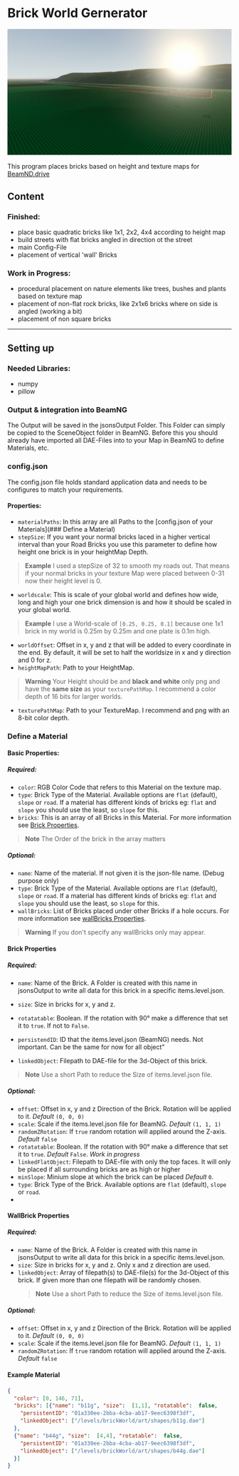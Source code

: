 # Brick World Gernerator

![TestWorld, Screenshot from BeamNG](https://github.com/Jegoexport/Brick_Wordl_Generator/blob/master/assets/images/ExampleRenderBeamNG.jpg)

This program places bricks based on height and texture maps for [BeamND.drive](https://www.beamng.com)

## Content

### Finished:

* place basic quadratic bricks like 1x1, 2x2, 4x4 according to height map
* build streets with flat bricks angled in direction ot the street
* main Config-File
* placement of vertical 'wall' Bricks

### Work in Progress:

* procedural placement on nature elements like trees, bushes and plants based on texture map
* placement of non-flat rock bricks, like 2x1x6 bricks where on side is angled (working a bit)
* placement of non square bricks

-------------

## Setting up

### Needed Libraries:

* numpy
* pillow 

### Output & integration into BeamNG

The Output will be saved in the jsonsOutput Folder. This Folder can simply be copied to the SceneObject folder in BeamNG.
Before this you should already have imported all DAE-Files into to your Map in BeamNG to define Materials, etc.

### config.json

The config.json file holds standard application data and needs to be configures to match your requirements.

#### Properties:

* ``materialPaths``: In this array are all Paths to the [config.json of your Materials](### Define a Material)
* ``stepSize``: If you want your normal bricks laced in a higher vertical interval than your Road Bricks you use this
  parameter to define how height one brick is in your heightMap Depth. 
> **Example**
> I used a stepSize of 32 to smooth my roads out. That means if your normal bricks in your texture Map were placed 
> between 0-31 now their height level is 0.
* ``worldscale``: This is scale of your global world and defines how wide, long and high your one brick dimension is and
  how it should be scaled in your global world.
> **Example**
> I use a World-scale of ``[0.25, 0.25, 0.1]`` because one 1x1 brick in my world is 0.25m by 0.25m and one plate is 0.1m
> high.
* ``worldOffset``: Offset in x, y and z that will be added to every coordinate in the end. By default, it will be set to
  half the worldsize in x and y direction and 0 for z.
* ``heightMapPath``: Path to your HeightMap.
> **Warning**
> Your Height should be and **black and white** only png and have the **same size** as your ``texturePathMap``. I recommend
> a color depth of 16 bits for larger worlds.
* ``texturePathMap``: Path to your TextureMap. I recommend and png with an 8-bit color depth.

### Define a Material

#### Basic Properties:

##### Required:

* `` color ``: RGB Color Code that refers to this Material on the texture map.
* ``type``: Brick Type of the Material. Available options are ``flat`` (default), ``slope`` or ``road``. If a material 
  has different kinds of bricks eg: ``flat`` and ``slope`` you should use the least, so ``slope`` for this.
* `` bricks ``: This is an array of all Bricks in this Material. For more information see [Brick Properties](#brick-properties).
> **Note**
> The Order of the brick in the array matters

##### Optional:
* ``name``: Name of the material. If not given it is the json-file name. (Debug purpose only)
* ``type``: Brick Type of the Material. Available options are ``flat`` (default), ``slope`` or ``road``. If a material 
  has different kinds of bricks eg: ``flat`` and ``slope`` you should use the least, so ``slope`` for this.
* ``wallBricks``: List of Bricks placed under other Bricks if a hole occurs. For more information see [wallBricks Properties](#WallBrick-Properties).
> **Warning**
> If you don't specify any wallBricks only may appear. 


#### Brick Properties

##### Required:

  * ``name``: Name of the Brick. A Folder is created with this name in jsonsOutput to write all data for this brick in a
    specific items.level.json.
  * ``size``: Size in bricks for x, y and z.

  * ``rotatatable``: Boolean. If the rotation with 90° make a difference that set it to ``true``. If not to ``False``.
  * ``persistendID``: ID that the items.level.json (BeamNG) needs. Not important. Can be the same for now for all object"
  * ``linkedObject``: Filepath to DAE-file for the 3d-Object of this brick. 
  > **Note** 
  > Use a short Path to reduce the Size of items.level.json file.

##### Optional:

* ``offset``: Offset in x, y and z Direction of the Brick. Rotation will be applied to it. *Default* ``(0, 0, 0)``
* ``scale``: Scale if the items.level.json file for BeamNG. *Default* ``(1, 1, 1)``
* ``randomZRotation``: If ``true`` random rotation will applied around the Z-axis. *Default* ``false``
* ``rotatatable``: Boolean. If the rotation with 90° make a difference that set it to ``true``. *Default* ``False``. *Work in progress* 
* ``linkedFlatObject``: Filepath to DAE-file with only the top faces. It will only be placed if all surrounding bricks
are as high or higher
* ``minSlope``: Minium slope at which the brick can be placed *Default* ``0``.
* ``type``: Brick Type of the Brick. Available options are ``flat`` (default), ``slope`` or ``road``.
* 

#### WallBrick Properties

##### Required:

* ``name``: Name of the Brick. A Folder is created with this name in jsonsOutput to write all data for this brick in a
    specific items.level.json.
* ``size``: Size in bricks for x, y and z. Only x and z direction are used.
* ``linkedObject``: Array of filepath(s) to DAE-file(s) for the 3d-Object of this brick. If given more than one 
filepath will be randomly chosen. 
  > **Note** 
  > Use a short Path to reduce the Size of items.level.json file.

##### Optional:

* ``offset``: Offset in x, y and z Direction of the Brick. Rotation will be applied to it. *Default* ``(0, 0, 0)``
* ``scale``: Scale if the items.level.json file for BeamNG. *Default* ``(1, 1, 1)``
* ``randomZRotation``: If ``true`` random rotation will applied around the Z-axis. *Default* ``false``


#### Example Material

```json
{
  "color": [0, 146, 71],
  "bricks": [{"name": "b11g", "size":  [1,1], "rotatable":  false,
    "persistentID": "01a330ee-2bba-4cba-ab17-9eec6398f3df",
    "linkedObject": ["/levels/brickWorld/art/shapes/b11g.dae"]
  },
  {"name": "b44g", "size":  [4,4], "rotatable":  false,
    "persistentID": "01a330ee-2bba-4cba-ab17-9eec6398f3df",
    "linkedObject": ["/levels/brickWorld/art/shapes/b44g.dae"]
  }]
}
```

